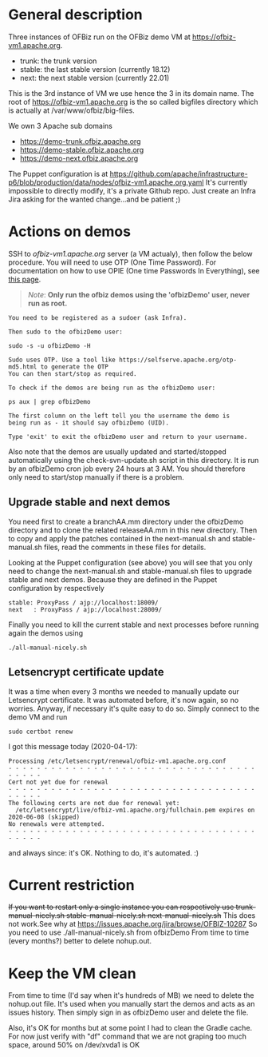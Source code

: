 # General description
Three instances of OFBiz run on the OFBiz demo VM at https://ofbiz-vm1.apache.org.

* trunk: the trunk version
* stable: the last stable version (currently 18.12)
* next: the next stable version (currently 22.01)

This is the 3rd instance of VM we use hence the 3 in its domain name.
The root of https://ofbiz-vm1.apache.org is the so called bigfiles directory which is actually at /var/www/ofbiz/big-files.

We own 3 Apache sub domains

* https://demo-trunk.ofbiz.apache.org
* https://demo-stable.ofbiz.apache.org
* https://demo-next.ofbiz.apache.org

The Puppet configuration is at
https://github.com/apache/infrastructure-p6/blob/production/data/nodes/ofbiz-vm1.apache.org.yaml
It's currently impossible to directly modify, it's a private Github repo.
Just create an Infra Jira asking for the wanted change...and be patient ;)

# Actions on demos
SSH to *ofbiz-vm1.apache.org* server (a VM actualy), then follow the below procedure.
You will need to use OTP (One Time Password). For documentation on how to use OPIE (One time Passwords In Everything), see [this page](https://cwiki.apache.org/confluence/display/INFRA/OPIE "OTP doc").

>_Note_: **Only run the ofbiz demos using the 'ofbizDemo' user, never run as root.**

    You need to be registered as a sudoer (ask Infra).

    Then sudo to the ofbizDemo user:

    sudo -s -u ofbizDemo -H

    Sudo uses OTP. Use a tool like https://selfserve.apache.org/otp-md5.html to generate the OTP
    You can then start/stop as required.

    To check if the demos are being run as the ofbizDemo user:

    ps aux | grep ofbizDemo

    The first column on the left tell you the username the demo is
    being run as - it should say ofbizDemo (UID).

    Type 'exit' to exit the ofbizDemo user and return to your username.

Also note that the demos are usually updated and started/stopped automatically using the check-svn-update.sh script in this directory. It is run by an ofbizDemo cron job every 24 hours at 3 AM. You should therefore only need to start/stop manually if there is a problem.

## Upgrade stable and next demos

You need first to create a branchAA.mm directory under the ofbizDemo directory and to clone the related releaseAA.mm in this new directory. Then to copy and apply the patches contained in the next-manual.sh and  stable-manual.sh files, read the comments in these files for details.

Looking at the Puppet configuration (see above) you will see that you only need to change the next-manual.sh and  stable-manual.sh files to upgrade stable and next demos. Because they are defined in the Puppet configuration by respectively

    stable: ProxyPass / ajp://localhost:18009/
    next   : ProxyPass / ajp://localhost:28009/

Finally you need to kill the current stable and next processes before running again the demos using

    ./all-manual-nicely.sh


## Letsencrypt certificate update
It was a time when every 3 months we needed to manually update our Letsencrypt certificate. It was automated before, it's now again, so no worries. Anyway, if necessary it's quite easy to do so. Simply connect to the demo VM and run

    sudo certbot renew

I got this message today (2020-04-17):

    Processing /etc/letsencrypt/renewal/ofbiz-vm1.apache.org.conf
    - - - - - - - - - - - - - - - - - - - - - - - - - - - - - - - - - - - - - - - -
    Cert not yet due for renewal
    - - - - - - - - - - - - - - - - - - - - - - - - - - - - - - - - - - - - - - - -
    The following certs are not due for renewal yet:
      /etc/letsencrypt/live/ofbiz-vm1.apache.org/fullchain.pem expires on 2020-06-08 (skipped)
    No renewals were attempted.
    - - - - - - - - - - - - - - - - - - - - - - - - - - - - - - - - - - - - - - - -

and always since: it's OK. Nothing to do, it's automated. :)

# Current restriction
~~If you want to restart only a single instance you can respectively use
trunk-manual-nicely.sh
stable-manual-nicely.sh
next-manual-nicely.sh~~
This does not work.See why at https://issues.apache.org/jira/browse/OFBIZ-10287
So you need to use  ./all-manual-nicely.sh from ofbizDemo
From time to time (every months?) better to delete nohup.out.

# Keep the VM clean
From time to time (I'd say when it's hundreds of MB) we need to delete the nohup.out file. It's used when you manually start the demos and acts as an issues history. Then simply sign in as ofbizDemo user and delete the file.

Also, it's OK for months but at some point I had to clean the Gradle cache. For now just verify with "df" command that we are not graping too much space, around 50% on /dev/xvda1 is OK


